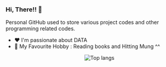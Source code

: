 ### Hi, There!! 👋

Personal GitHub used to store various project codes and other programming related codes.

- ❤️ I'm passionate about DATA
- 🫢 My Favourite Hobby : Reading books and Hitting Mung ^^

<div align="center">
<img alt="Top langs" src="https://github-readme-stats.vercel.app/api/top-langs/?username=C-Ph&layout=compact&&langs_count=8"/>
</div>

